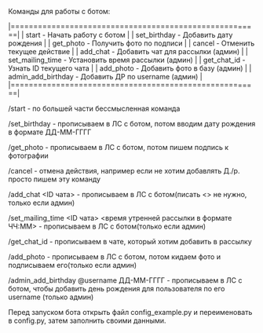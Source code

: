 Команды для работы с ботом:

|=======================================================|
| start - Начать работу с ботом                         |
| set_birthday - Добавить дату рождения                 |
| get_photo - Получить фото по подписи                  |
| cancel - Отменить текущее действие                    |
| add_chat - Добавить чат для рассылки (админ)          |
| set_mailing_time - Установить время рассылки (админ)  |
| get_chat_id - Узнать ID текущего чата                 |
| add_photo - Добавить фото в базу (админ)              |
| admin_add_birthday - Добавить ДР по username (админ)  |
|=======================================================|

 /start - по большей части бессмысленная команда

 /set_birthday - прописываем в ЛС с ботом, потом вводим дату рождения в формате ДД-ММ-ГГГГ

 /get_photo - прописываем в ЛС с ботом, потом пишем подпись к фотографии

 /cancel - отмена действия, например если не хотим добавлять Д./р. просто пишем эту команду 

 /add_chat <ID чата> - прописываем в ЛС с ботом(писать <> не нужно, только если админ)

 /set_mailing_time <ID чата> <время утренней рассылки в формате ЧЧ:ММ> - прописываем в ЛС с ботом(только если админ)

 /get_chat_id - прописываем в чате, который хотим добавить в рассылку

 /add_photo - прописываем в ЛС с ботом, потом кидаем фото и подписываем его(только если админ)

 /admin_add_birthday @username ДД-ММ-ГГГГ - прописываем в ЛС с ботом, чтобы добавить день рождения для пользователя по его username (только админ)

Перед запуском бота открыть файл config_example.py и переименовать в config.py, затем заполнить своими данными.
